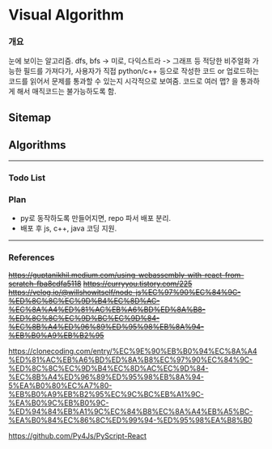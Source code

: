 # Visual Algorithm

### 개요
눈에 보이는 알고리즘.
dfs, bfs -> 미로, 다익스트라 -> 그래프 등 적당한 비주얼화 가능한 필드를 가져다가,
사용자가 직접 python/c++ 등으로 작성한 코드 or 업로드하는 코드를 읽어서 문제를 통과할 수 있는지 시각적으로 보여줌.
코드로 여러 맵? 을 통과하게 해서 매직코드는 불가능하도록 함.

## Sitemap


## Algorithms


---
### Todo List



### Plan
- py로 동작하도록 만들어지면, repo 파서 배포 분리.
- 배포 후 js, c++, java 코딩 지원.


---
### References
~~https://guptanikhil.medium.com/using-webassembly-with-react-from-scratch-fba8cdfa5118~~
~~https://curryyou.tistory.com/225~~
~~https://velog.io/@willshowitself/node-js%EC%97%90%EC%84%9C-%ED%8C%8C%EC%9D%B4%EC%8D%AC-%EC%8A%A4%ED%81%AC%EB%A6%BD%ED%8A%B8-%ED%8C%8C%EC%9D%BC%EC%9D%84-%EC%8B%A4%ED%96%89%ED%95%98%EB%8A%94-%EB%B0%A9%EB%B2%95~~

https://clonecoding.com/entry/%EC%9E%90%EB%B0%94%EC%8A%A4%ED%81%AC%EB%A6%BD%ED%8A%B8%EC%97%90%EC%84%9C-%ED%8C%8C%EC%9D%B4%EC%8D%AC%EC%9D%84-%EC%8B%A4%ED%96%89%ED%95%98%EB%8A%94-5%EA%B0%80%EC%A7%80-%EB%B0%A9%EB%B2%95%EC%9C%BC%EB%A1%9C-%EA%B0%9C%EB%B0%9C-%ED%94%84%EB%A1%9C%EC%84%B8%EC%8A%A4%EB%A5%BC-%EA%B0%84%EC%86%8C%ED%99%94-%ED%95%98%EA%B8%B0

https://github.com/Py4Js/PyScript-React
